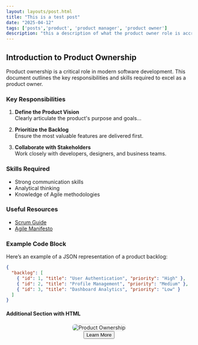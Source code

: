 ```yaml
---
layout: layouts/post.html
title: "This is a test post"
date: "2025-04-12"
tags: ['posts','product', 'product manager', 'product owner']
description: "this a description of what the product owner role is accroding to Chat-GPT"
---
```


## Introduction to Product Ownership

Product ownership is a critical role in modern software development. This document outlines the key responsibilities and skills required to excel as a product owner.

### Key Responsibilities

1. **Define the Product Vision**  
   Clearly articulate the product's purpose and goals...

2. **Prioritize the Backlog**  
   Ensure the most valuable features are delivered first.

3. **Collaborate with Stakeholders**  
   Work closely with developers, designers, and business teams.

### Skills Required

- Strong communication skills
- Analytical thinking
- Knowledge of Agile methodologies

### Useful Resources

- [Scrum Guide](https://scrumguides.org)
- [Agile Manifesto](https://agilemanifesto.org)

### Example Code Block

Here’s an example of a JSON representation of a product backlog:

```json
{
  "backlog": [
    { "id": 1, "title": "User Authentication", "priority": "High" },
    { "id": 2, "title": "Profile Management", "priority": "Medium" },
    { "id": 3, "title": "Dashboard Analytics", "priority": "Low" }
  ]
}
```

#### Additional Section with HTML

<div style="text-align: center; margin-top: 20px;">
  <img src="https://via.placeholder.com/600x300" alt="Product Ownership" style="max-width: 100%; height: auto; border: 1px solid #ddd; border-radius: 8px;">
  <br>
  <a href="https://example.com"><button class="btn">Learn More </button></a>
</div>